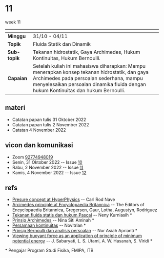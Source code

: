 # 11
week 11

<span> | <span>
:- | :-
**Minggu** | 31/10 - 04/11
**Topik** | Fluida Statik dan Dinamik
**Sub-topik** | Tekanan hidrostatik, Gaya Archimedes, Hukum Kontinuitas, Hukum Bernoulli.
**Capaian** | Setelah kuliah ini mahasiswa diharapkan: Mampu menerapkan konsep tekanan hidrostatik, dan gaya Archimedes pada persoalan sederhana, mampu menyelesaikan persoalan dinamika fluida dengan hukum Kontinuitas dan hukum Bernoulli.


## materi
+ Catatan papan tulis 31 Oktober 2022
+ Catatan papan tulis 2 November 2022
+ Catatan 4 November 2022


## vicon dan komunikasi
+ Zoom [92774948019](https://itb-ac-id.zoom.us/j/92774948019?pwd=WVVBRllUQlpabkVmdXJ3d1hvNmtBUT09)
+ Senin, 31 Oktober 2022 -- Issue [10](https://github.com/dudung/fi1101-04-2022-1/issues/10)
+ Rabu, 2 November 2022 -- Issue [11](https://github.com/dudung/fi1101-04-2022-1/issues/11)
+ Kamis, 4 November 2022 -- Issue [12](https://github.com/dudung/fi1101-04-2022-1/issues/12)

## refs
+ [Presure concept at HyperPhysics](http://hyperphysics.phy-astr.gsu.edu/hbase/Precon.html) -- Carl Rod Nave
+ [Arcimedes principle at Encyclopaedia Britannica](https://www.britannica.com/science/Archimedes-principle) -- The Editors of Encyclopaedia Britannica, Gregersen, Gaur, Lotha, Augustyn, Rodriguez
+ [Tekanan fluida statis dan hukum Pascal](https://www.youtube.com/watch?v=p9p6GEQCze0) -- Neny Kurniasih \*
+ [Prinsip Archimedes](https://www.youtube.com/watch?v=SKDgjEoCI6k) -- Nina Siti Aminah \*
+ [Persamaan kontinuitas](https://www.youtube.com/watch?v=Lf3JNPoBDPk) -- Novitrian \*
+ [Prinsip Bernoulli dan analisis persoalan](https://www.youtube.com/watch?v=rY7P1gLkIuA) -- Nur Asiah Aprianti \*
+ [Viewing buoyant force as an application of principle of minimum potential energy](https://doi.org/10.1088/1742-6596/1816/1/012110) -- J. Sabaryati, L. S. Utami, A. W. Hasanah, S. Viridi \*

\* Pengajar Program Studi Fisika, FMIPA, ITB
